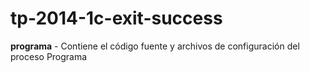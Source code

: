 tp-2014-1c-exit-success
=======================

**programa** - Contiene el código fuente y archivos de configuración del proceso Programa